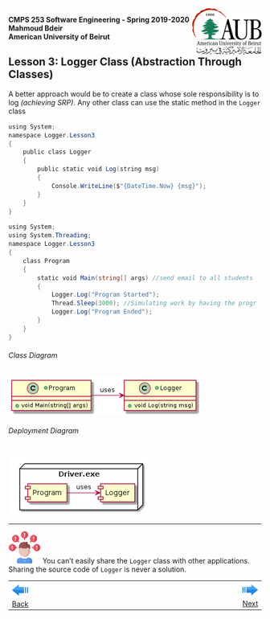 <img style="float: right;" src="../Images/aublogosmall.png"> 

**CMPS 253 Software Engineering - Spring 2019-2020 \
Mahmoud Bdeir \
American University of Beirut**




## Lesson 3: Logger Class (Abstraction Through Classes)


A better approach would be to create a class whose sole responsibility is to log _(achieving SRP)_.
Any other class can use the static method in the `Logger` class




```C#
using System;
namespace Logger.Lesson3
{
    public class Logger
    {
        public static void Log(string msg)
        {
            Console.WriteLine($"{DateTime.Now} {msg}");
        }
    }
}
```

```C#
using System;
using System.Threading;
namespace Logger.Lesson3
{
    class Program
    {
        static void Main(string[] args) //send email to all students
        {
            Logger.Log("Program Started");
            Thread.Sleep(3000); //Simulating work by having the progr
            Logger.Log("Program Ended");
        }
    }
}
```


###### Class Diagram
![Lesson 3 Class Diagram](./PlantUML/Class-Diagram.png)
###### Deployment Diagram
![Lesson 3 Deployment Diagram](./PlantUML/Deployment-Diagram.png)
____

![problem icon](../Images/problem.png 'Problem') You can’t easily share the `Logger` class with other applications. Sharing the source code of `Logger` is never a solution.

<table style='width=100%;'>
<tr>
<td><a href="../../../tree/master/Lesson%2002%20Log%20Method"><img src='../Images/leftarrow.png'> Back</a></td>
<td width="100%"></td>
<td><a href="../../../tree/master/Lesson%2004%20Logger%20Library/Source%20Code"><img src='../Images/rightarrow.png'> Next</a></td>
</tr>
</table>
